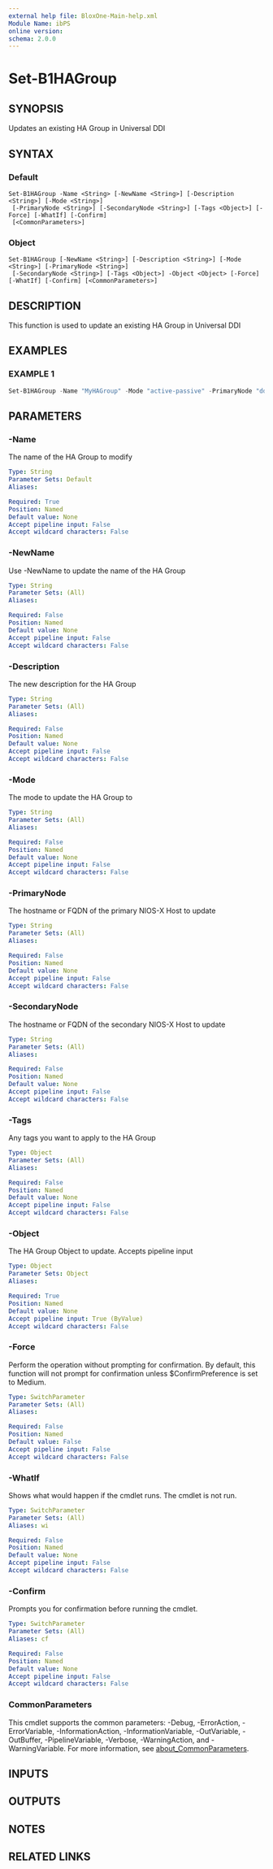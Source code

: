 ```yaml
---
external help file: BloxOne-Main-help.xml
Module Name: ibPS
online version:
schema: 2.0.0
---
```


# Set-B1HAGroup

## SYNOPSIS
Updates an existing HA Group in Universal DDI

## SYNTAX

### Default
```
Set-B1HAGroup -Name <String> [-NewName <String>] [-Description <String>] [-Mode <String>]
 [-PrimaryNode <String>] [-SecondaryNode <String>] [-Tags <Object>] [-Force] [-WhatIf] [-Confirm]
 [<CommonParameters>]
```

### Object
```
Set-B1HAGroup [-NewName <String>] [-Description <String>] [-Mode <String>] [-PrimaryNode <String>]
 [-SecondaryNode <String>] [-Tags <Object>] -Object <Object> [-Force] [-WhatIf] [-Confirm] [<CommonParameters>]
```

## DESCRIPTION
This function is used to update an existing HA Group in Universal DDI

## EXAMPLES

### EXAMPLE 1
```powershell
Set-B1HAGroup -Name "MyHAGroup" -Mode "active-passive" -PrimaryNode "ddihost1.mydomain.corp" -SecondaryNode "ddihost2.mydomain.corp" -Description "DHCP HA Group" -Tags @{"TagName"="TagValue"}
```

## PARAMETERS

### -Name
The name of the HA Group to modify

```yaml
Type: String
Parameter Sets: Default
Aliases:

Required: True
Position: Named
Default value: None
Accept pipeline input: False
Accept wildcard characters: False
```

### -NewName
Use -NewName to update the name of the HA Group

```yaml
Type: String
Parameter Sets: (All)
Aliases:

Required: False
Position: Named
Default value: None
Accept pipeline input: False
Accept wildcard characters: False
```

### -Description
The new description for the HA Group

```yaml
Type: String
Parameter Sets: (All)
Aliases:

Required: False
Position: Named
Default value: None
Accept pipeline input: False
Accept wildcard characters: False
```

### -Mode
The mode to update the HA Group to

```yaml
Type: String
Parameter Sets: (All)
Aliases:

Required: False
Position: Named
Default value: None
Accept pipeline input: False
Accept wildcard characters: False
```

### -PrimaryNode
The hostname or FQDN of the primary NIOS-X Host to update

```yaml
Type: String
Parameter Sets: (All)
Aliases:

Required: False
Position: Named
Default value: None
Accept pipeline input: False
Accept wildcard characters: False
```

### -SecondaryNode
The hostname or FQDN of the secondary NIOS-X Host to update

```yaml
Type: String
Parameter Sets: (All)
Aliases:

Required: False
Position: Named
Default value: None
Accept pipeline input: False
Accept wildcard characters: False
```

### -Tags
Any tags you want to apply to the HA Group

```yaml
Type: Object
Parameter Sets: (All)
Aliases:

Required: False
Position: Named
Default value: None
Accept pipeline input: False
Accept wildcard characters: False
```

### -Object
The HA Group Object to update.
Accepts pipeline input

```yaml
Type: Object
Parameter Sets: Object
Aliases:

Required: True
Position: Named
Default value: None
Accept pipeline input: True (ByValue)
Accept wildcard characters: False
```

### -Force
Perform the operation without prompting for confirmation.
By default, this function will not prompt for confirmation unless $ConfirmPreference is set to Medium.

```yaml
Type: SwitchParameter
Parameter Sets: (All)
Aliases:

Required: False
Position: Named
Default value: False
Accept pipeline input: False
Accept wildcard characters: False
```

### -WhatIf
Shows what would happen if the cmdlet runs.
The cmdlet is not run.

```yaml
Type: SwitchParameter
Parameter Sets: (All)
Aliases: wi

Required: False
Position: Named
Default value: None
Accept pipeline input: False
Accept wildcard characters: False
```

### -Confirm
Prompts you for confirmation before running the cmdlet.

```yaml
Type: SwitchParameter
Parameter Sets: (All)
Aliases: cf

Required: False
Position: Named
Default value: None
Accept pipeline input: False
Accept wildcard characters: False
```

### CommonParameters
This cmdlet supports the common parameters: -Debug, -ErrorAction, -ErrorVariable, -InformationAction, -InformationVariable, -OutVariable, -OutBuffer, -PipelineVariable, -Verbose, -WarningAction, and -WarningVariable. For more information, see [about_CommonParameters](http://go.microsoft.com/fwlink/?LinkID=113216).

## INPUTS

## OUTPUTS

## NOTES

## RELATED LINKS
